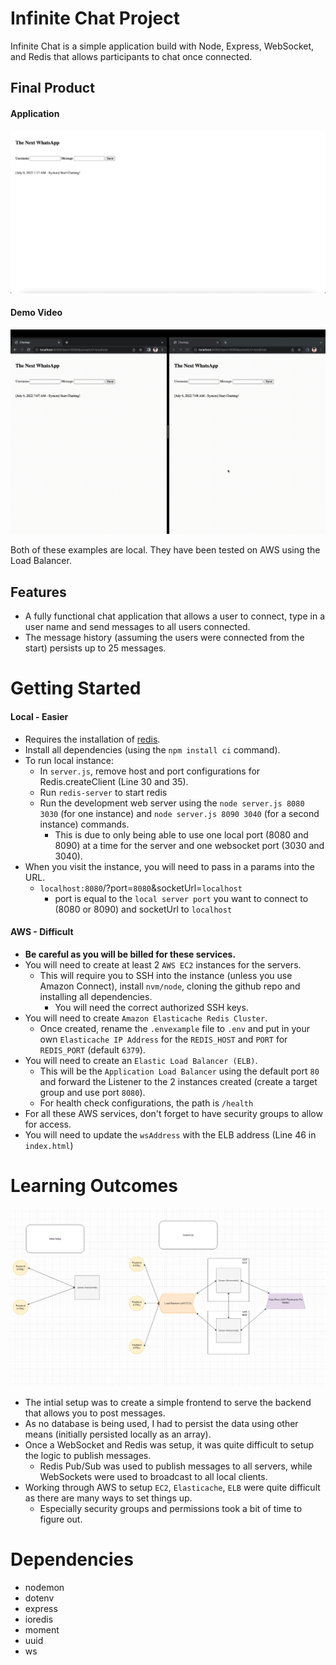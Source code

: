 # Infinite Chat Project

Infinite Chat is a simple application build with Node, Express, WebSocket, and Redis that allows participants to chat once connected.

## Final Product

#### Application

!["Home Page"](./public/images/Home%20Page.jpg)

#### Demo Video

![Dashboard](./public/images/Demo%20Vid.gif)

Both of these examples are local. They have been tested on AWS using the Load Balancer.

## Features

-   A fully functional chat application that allows a user to connect, type in a user name and send messages to all users connected.
-   The message history (assuming the users were connected from the start) persists up to 25 messages.

# Getting Started

#### Local - Easier

-   Requires the installation of [redis](https://redis.io/docs/getting-started/installation/).
-   Install all dependencies (using the `npm install ci` command).
-   To run local instance:
    -   In `server.js`, remove host and port configurations for Redis.createClient (Line 30 and 35).
    -   Run `redis-server` to start redis
    -   Run the development web server using the `node server.js 8080 3030` (for one instance) and `node server.js 8090 3040` (for a second instance) commands.
        -   This is due to only being able to use one local port (8080 and 8090) at a time for the server and one websocket port (3030 and 3040).
-   When you visit the instance, you will need to pass in a params into the URL.
    -   `localhost:8080`/?port=`8080`&socketUrl=`localhost`
        -   port is equal to the `local server port` you want to connect to (8080 or 8090) and socketUrl to `localhost`

#### AWS - Difficult

-   **Be careful as you will be billed for these services.**
-   You will need to create at least 2 `AWS EC2` instances for the servers.
    -   This will require you to SSH into the instance (unless you use Amazon Connect), install `nvm/node`, cloning the github repo and installing all dependencies.
        -   You will need the correct authorized SSH keys.
-   You will need to create `Amazon Elasticache Redis Cluster`.
    -   Once created, rename the `.envexample` file to `.env` and put in your own `Elasticache IP Address` for the `REDIS_HOST` and `PORT` for `REDIS_PORT` (default `6379`).
-   You will need to create an `Elastic Load Balancer (ELB)`.
    -   This will be the `Application Load Balancer` using the default port `80` and forward the Listener to the 2 instances created (create a target group and use port `8080`).
    -   For health check configurations, the path is `/health`
-   For all these AWS services, don't forget to have security groups to allow for access.
-   You will need to update the `wsAddress` with the ELB address (Line 46 in `index.html`)

# Learning Outcomes

![Dashboard](./public/images/Scalable%20Chat%20App%20Design.PNG)

-   The intial setup was to create a simple frontend to serve the backend that allows you to post messages.
-   As no database is being used, I had to persist the data using other means (initially persisted locally as an array).
-   Once a WebSocket and Redis was setup, it was quite difficult to setup the logic to publish messages.
    -   Redis Pub/Sub was used to publish messages to all servers, while WebSockets were used to broadcast to all local clients.
-   Working through AWS to setup `EC2`, `Elasticache`, `ELB` were quite difficult as there are many ways to set things up.
    -   Especially security groups and permissions took a bit of time to figure out.

# Dependencies

-   nodemon
-   dotenv
-   express
-   ioredis
-   moment
-   uuid
-   ws
